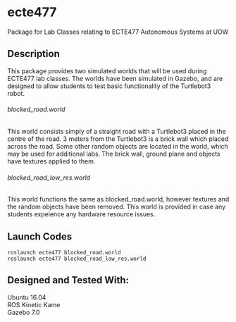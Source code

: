 # ecte477
Package for Lab Classes relating to ECTE477 Autonomous Systems at UOW
## Description
This package provides two simulated worlds that will be used during ECTE477 lab classes.
The worlds have been simulated in Gazebo, and are designed to allow students to test basic functionality of the Turtlebot3 robot.

###### blocked_road.world
This world consists simply of a straight road with a Turtlebot3 placed in the centre of the road. 3 meters from the Turtlebot3 is
a brick wall which placed across the road. Some other random objects are located in the world, which may be used for additional labs.
The brick wall, ground plane and objects have textures applied to them.

###### blocked_road_low_res.world
This world functions the same as blocked_road.world, however textures and the random objects have been removed. This world is provided in case any students
expeience any hardware resource issues.

## Launch Codes
`roslaunch ecte477 blocked_road.world`  
`roslaunch ecte477 blocked_road_low_res.world`

## Designed and Tested With:
Ubuntu 16.04  
ROS Kinetic Kame  
Gazebo 7.0
